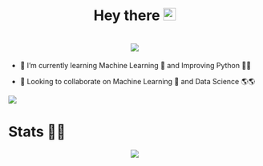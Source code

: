 <h1 align="center">
Hey there <img src="https://media.giphy.com/media/hvRJCLFzcasrR4ia7z/giphy.gif" width="25px">
 </h1>
<h1 align="center">
  <a href="https://nipun4338.github.io">
    <img src="https://readme-typing-svg.herokuapp.com/?lines=I+am+Nipun!;Visit:+nipun4338.github.io...!&center=true&size=20">
  </a>
</h1>

- 🌱 I’m currently learning Machine Learning 🤖 and Improving Python 🐍🐍

- 👯 Looking to collaborate on Machine Learning 👷 and Data Science 🌎🌎

![](https://komarev.com/ghpvc/?username=nipun4338&label=PROFILE+VIEWS)
<!--
**Nipun4338/Nipun4338** is a ✨ _special_ ✨ repository because its `README.md` (this file) appears on your GitHub profile.

Here are some ideas to get you started:

- 🔭 I’m currently working on ...
- 🌱 I’m currently learning ...
- 👯 I’m looking to collaborate on ...
- 🤔 I’m looking for help with ...
- 💬 Ask me about ...
- 📫 How to reach me: ...
- 😄 Pronouns: ...
- ⚡ Fun fact: ...
-->

# <h1>Stats 🚀🚀</h1>
  <div align="center">
<img src="https://metrics.lecoq.io/Nipun4338?template=classic&isocalendar=1&languages=1&gists=1&followup=1&achievements=1&notable=1&pagespeed=1&isocalendar.duration=half-year&languages.limit=8&languages.sections=most-used&languages.colors=github&languages.threshold=0%25&languages.indepth=false&languages.recent.load=300&languages.recent.days=14&followup.sections=repositories&achievements.threshold=C&achievements.secrets=true&achievements.limit=0&notable.repositories=false&pagespeed.url=.user.website&pagespeed.detailed=false&pagespeed.screenshot=false&config.timezone=Asia%2FDhaka">
  </div>

